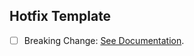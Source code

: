 ## Hotfix Template

- [ ] Breaking Change: [See Documentation](https://24imedia.atlassian.net/wiki/spaces/PRJ001NXG/pages/3427041306/What+to+do+when+introducing+a+breaking+change).



